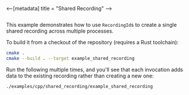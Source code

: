 <--[metadata]
title = "Shared Recording"
-->


<picture>
  <img src="https://static.rerun.io/shared_recording/c3da85f1d4c158b8c7afb6bd3278db000b58049d/full.png" alt="">
  <source media="(max-width: 480px)" srcset="https://static.rerun.io/shared_recording/c3da85f1d4c158b8c7afb6bd3278db000b58049d/480w.png">
  <source media="(max-width: 768px)" srcset="https://static.rerun.io/shared_recording/c3da85f1d4c158b8c7afb6bd3278db000b58049d/768w.png">
  <source media="(max-width: 1024px)" srcset="https://static.rerun.io/shared_recording/c3da85f1d4c158b8c7afb6bd3278db000b58049d/1024w.png">
  <source media="(max-width: 1200px)" srcset="https://static.rerun.io/shared_recording/c3da85f1d4c158b8c7afb6bd3278db000b58049d/1200w.png">
</picture>

This example demonstrates how to use `RecordingId`s to create a single shared recording across multiple processes.

To build it from a checkout of the repository (requires a Rust toolchain):
```bash
cmake .
cmake --build . --target example_shared_recording
```

Run the following multiple times, and you'll see that each invocation adds data to the existing recording rather than creating a new one:
```bash
./examples/cpp/shared_recording/example_shared_recording
```

